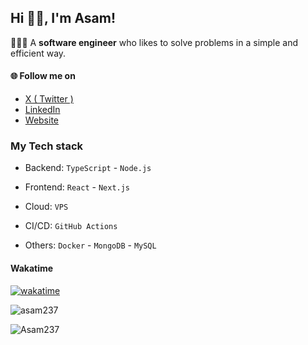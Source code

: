 ## Hi 👋🏾, I'm Asam!

👨🏾‍💻 A **software engineer** who likes to solve problems in a simple and efficient way.


#### 🌐 Follow me on

- <a href="https://twitter.com/asam_237" target="_blank">X ( Twitter )</a>
- <a href="https://linkedin.com/in/abba-sali-aboubakar-mamate" target="_blank">LinkedIn</a>
- <a href="https://abbasali.com" target="_blank">Website</a>

### My Tech stack
* Backend:  `TypeScript` - `Node.js`

* Frontend: `React` - `Next.js`

* Cloud: `VPS`

* CI/CD: `GitHub Actions`

* Others: `Docker` - `MongoDB` - `MySQL`

#### Wakatime

[![wakatime](https://wakatime.com/badge/user/c898f6c4-93ab-4dad-98d6-c37bca710bd1.svg)](https://wakatime.com/@@asam)

<p align="left">
  <img src="https://github-readme-stats.vercel.app/api/top-langs?username=asam237&show_icons=true&locale=en&layout=compact" alt="asam237" />
</p>


<p><img align="center" src="https://github-readme-streak-stats.herokuapp.com/?user=Asam237&theme=tokyonight" alt="Asam237" /></p>
